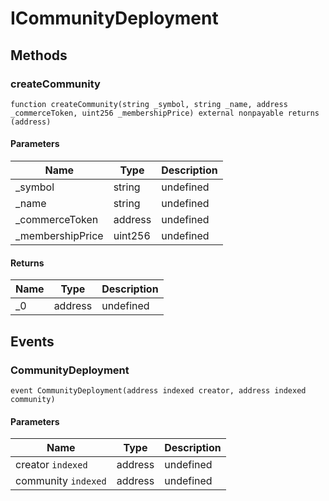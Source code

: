 # ICommunityDeployment









## Methods

### createCommunity

```solidity
function createCommunity(string _symbol, string _name, address _commerceToken, uint256 _membershipPrice) external nonpayable returns (address)
```





#### Parameters

| Name | Type | Description |
|---|---|---|
| _symbol | string | undefined |
| _name | string | undefined |
| _commerceToken | address | undefined |
| _membershipPrice | uint256 | undefined |

#### Returns

| Name | Type | Description |
|---|---|---|
| _0 | address | undefined |



## Events

### CommunityDeployment

```solidity
event CommunityDeployment(address indexed creator, address indexed community)
```





#### Parameters

| Name | Type | Description |
|---|---|---|
| creator `indexed` | address | undefined |
| community `indexed` | address | undefined |



